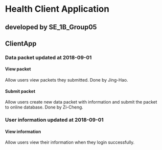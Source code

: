  Health Client Application
 =======================
 
 developed by SE_1B_Group05
 -----------------------
## ClientApp
### Data packet updated at 2018-09-01
#### View packet
Allow users view packets they submitted. Done by Jing-Hao.
#### Submit packet
Allow users create new data packet with information and submit the packet to online database. Done by Zi-Cheng.
### User information updated at 2018-09-01
#### View information
Allow users view their information when they login successfully.

